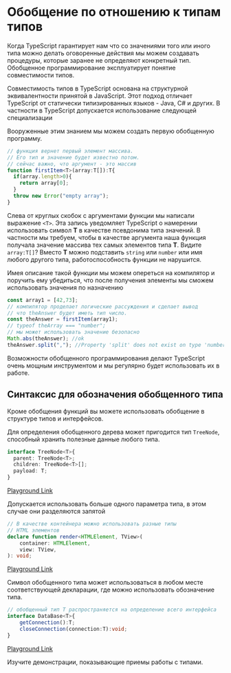 # Обобщение по отношению к типам типов

Когда TypeScript гарантирует нам что со значениями того или иного типа можно делать оговоренные действия мы можем создавать процедуры, которые заранее не определяют конкретный тип. Обобщенное программирование эксплуатирует понятие совместимости типов.

Совместимость типов в TypeScript основана на структурной эквивалентности принятой в JavaScript. Этот подход отличает TypeScript от статически типизированных языков - Java, C# и других. В частности в TypeScript допускается использование следующей специализации

Вооруженные этим знанием мы можем создать первую обобщенную программу.

```typescript
// функция вернет первый элемент массива. 
// Его тип и значение будет известно потом. 
// сейчас важно, что аргумент - это массив
function firstItem<T>(array:T[]):T{
  if(array.length>0){
    return array[0];
  }
  throw new Error("empty array");
}
```

Слева от круглых скобок с аргументами функции мы написали выражение `<T>`. Эта запись уведомляет TypeScript о намерении использовать символ **T** в качестве псевдонима типа значений. В частности мы требуем, чтобы в качестве аргумента наша функция получала значение массива тех самых элементов типа **T**. Видите `array:T[]`? Вместо **T** можно подставить `string` или `number` или имя любого другого типа, работоспособность функции не нарушится.

Имея описание такой функции мы можем опереться на компилятор и поручить ему убедиться, что после получения элементы мы сможем использовать значения по назначению

```typescript
const array1 = [42,73];
// компилятор проделает логические рассуждения и сделает вывод
// что theAnswer будет иметь тип число.
const theAnswer = firstItem(array1);
// typeof theArray === "number";
// мы может использовать значение безопасно
Math.abs(theAnswer); //ok
theAnswer.split(","); //Property 'split' does not exist on type 'number'.(2339)

```

Возможности обобщенного программирования делают TypeScript очень мощным инструментом и мы регулярно  будет использовать их в работе.

## Синтаксис для обозначения обобщенного типа

Кроме обобщения функций вы можете использовать обобщение в структуре типов и интерфейсов.

Для определения обобщенного дерева может пригодится тип `TreeNode`, способный хранить полезные данные любого типа.

```typescript
interface TreeNode<T>{
  parent: TreeNode<T>;
  children: TreeNode<T>[];
  payload: T;
}
```

[Playground Link](https://www.typescriptlang.org/play?ssl=5&ssc=2&pln=1&pc=1#code/JYOwLgpgTgZghgYwgAgCpQhAcgewCYQA8qAfAN4CwAUMsgA5wbgBcaG2+RpA3NbQgAtgAGzxNW6TLgLESAbQC6vGvTgBPYTjh4JygL5A)

Допускается использовать больше одного параметра типа, в этом случае они разделяются запятой

```ts
// В качестве контейнера можно использовать разные типы
// HTML элементов
declare function render<HTMLElement, TView>(
    container: HTMLElement,
    view: TView,
): void;
```

[Playground Link](https://www.typescriptlang.org/play?jsx=0#code/CYUwxgNghgTiAEAzArgOzAFwJYHtXzlVBgB4AVACTIFkAZAUQhAFsRUMAaeMgNSxADuAPgAUAWABQ8afDB4MULKhAwAXNyp1GLNp0kz4AN34D1vEx0kBKdYZxZgAbiA)

Символ обобщенного типа может использоваться в любом месте соответствующей декларации, где можно использовать обозначение типа.

```ts
// обобщенный тип T распространяется на определение всего интерфейса
interface DataBase<T>{
    getConnection():T;
    closeConnection(connection:T):void;
}
```

[Playground Link](https://www.typescriptlang.org/play?jsx=0#code/JYOwLgpgTgZghgYwgAgCJzHAQnAzhAHgBUA+AbwFgAoZW5AcwjAGEB7EECBMYdgCgCUALiIBuanWQIANq3xsOXHvwTtO3XiBHCAbq2AATcVQC+QA)

Изучите демонстрации, показывающие приемы работы с типами.

